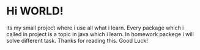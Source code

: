 # Hi WORLD!
its my small project where i use all what i learn.
Every package which i called in project is a topic in java which i learn.
In homework packege i will solve different task.
Thanks for reading this. Good Luck!
